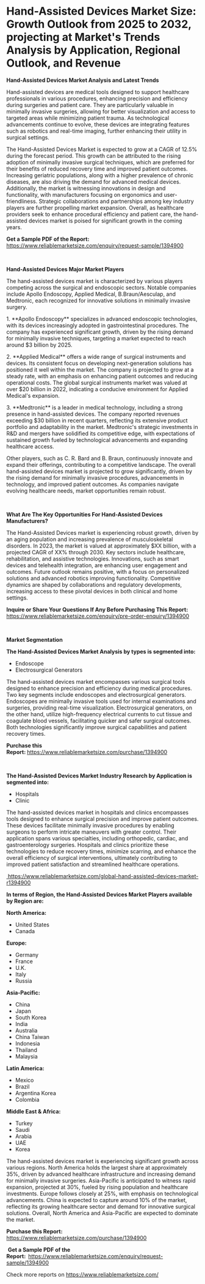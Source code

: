 <p><h1>Hand-Assisted Devices Market Size: Growth Outlook from 2025 to 2032, projecting at Market's Trends Analysis by Application, Regional Outlook, and Revenue</h1></p><p><strong>Hand-Assisted Devices Market Analysis and Latest Trends</strong></p>
<p><p>Hand-assisted devices are medical tools designed to support healthcare professionals in various procedures, enhancing precision and efficiency during surgeries and patient care. They are particularly valuable in minimally invasive surgeries, allowing for better visualization and access to targeted areas while minimizing patient trauma. As technological advancements continue to evolve, these devices are integrating features such as robotics and real-time imaging, further enhancing their utility in surgical settings.</p><p>The Hand-Assisted Devices Market is expected to grow at a CAGR of 12.5% during the forecast period. This growth can be attributed to the rising adoption of minimally invasive surgical techniques, which are preferred for their benefits of reduced recovery time and improved patient outcomes. Increasing geriatric populations, along with a higher prevalence of chronic diseases, are also driving the demand for advanced medical devices. Additionally, the market is witnessing innovations in design and functionality, with manufacturers focusing on ergonomics and user-friendliness. Strategic collaborations and partnerships among key industry players are further propelling market expansion. Overall, as healthcare providers seek to enhance procedural efficiency and patient care, the hand-assisted devices market is poised for significant growth in the coming years.</p></p>
<p><strong>Get a Sample PDF of the Report:&nbsp;</strong> <a href="https://www.reliablemarketsize.com/enquiry/request-sample/1394900?utm_campaign=3205&utm_medium=2&utm_source=Github&utm_content=ia&utm_term=22032025&utm_id=hand-assisted-devices">https://www.reliablemarketsize.com/enquiry/request-sample/1394900</a></p>
<p>&nbsp;</p>
<p><strong>Hand-Assisted Devices Major Market Players</strong></p>
<p><p>The hand-assisted devices market is characterized by various players competing across the surgical and endoscopic sectors. Notable companies include Apollo Endoscopy, Applied Medical, B.Braun/Aesculap, and Medtronic, each recognized for innovative solutions in minimally invasive surgery.</p><p>1. **Apollo Endoscopy** specializes in advanced endoscopic technologies, with its devices increasingly adopted in gastrointestinal procedures. The company has experienced significant growth, driven by the rising demand for minimally invasive techniques, targeting a market expected to reach around $3 billion by 2025.</p><p>2. **Applied Medical** offers a wide range of surgical instruments and devices. Its consistent focus on developing next-generation solutions has positioned it well within the market. The company is projected to grow at a steady rate, with an emphasis on enhancing patient outcomes and reducing operational costs. The global surgical instruments market was valued at over $20 billion in 2022, indicating a conducive environment for Applied Medical's expansion.</p><p>3. **Medtronic** is a leader in medical technology, including a strong presence in hand-assisted devices. The company reported revenues exceeding $30 billion in recent quarters, reflecting its extensive product portfolio and adaptability in the market. Medtronic's strategic investments in R&D and mergers have solidified its competitive edge, with expectations of sustained growth fueled by technological advancements and expanding healthcare access.</p><p>Other players, such as C. R. Bard and B. Braun, continuously innovate and expand their offerings, contributing to a competitive landscape. The overall hand-assisted devices market is projected to grow significantly, driven by the rising demand for minimally invasive procedures, advancements in technology, and improved patient outcomes. As companies navigate evolving healthcare needs, market opportunities remain robust.</p></p>
<p>&nbsp;</p>
<p><strong>What Are The Key Opportunities For Hand-Assisted Devices Manufacturers?</strong></p>
<p><p>The Hand-Assisted Devices market is experiencing robust growth, driven by an aging population and increasing prevalence of musculoskeletal disorders. In 2023, the market is valued at approximately $XX billion, with a projected CAGR of XX% through 2030. Key sectors include healthcare, rehabilitation, and assistive technologies. Innovations, such as smart devices and telehealth integration, are enhancing user engagement and outcomes. Future outlook remains positive, with a focus on personalized solutions and advanced robotics improving functionality. Competitive dynamics are shaped by collaborations and regulatory developments, increasing access to these pivotal devices in both clinical and home settings.</p></p>
<p><strong>Inquire or Share Your Questions If Any Before Purchasing This Report:</strong> <a href="https://www.reliablemarketsize.com/enquiry/pre-order-enquiry/1394900?utm_campaign=3205&utm_medium=2&utm_source=Github&utm_content=ia&utm_term=22032025&utm_id=hand-assisted-devices">https://www.reliablemarketsize.com/enquiry/pre-order-enquiry/1394900</a></p>
<p>&nbsp;</p>
<p><strong>Market Segmentation</strong></p>
<p><strong>The Hand-Assisted Devices Market Analysis by types is segmented into:</strong></p>
<p><ul><li>Endoscope</li><li>Electrosurgical Generators</li></ul></p>
<p><p>The hand-assisted devices market encompasses various surgical tools designed to enhance precision and efficiency during medical procedures. Two key segments include endoscopes and electrosurgical generators. Endoscopes are minimally invasive tools used for internal examinations and surgeries, providing real-time visualization. Electrosurgical generators, on the other hand, utilize high-frequency electrical currents to cut tissue and coagulate blood vessels, facilitating quicker and safer surgical outcomes. Both technologies significantly improve surgical capabilities and patient recovery times.</p></p>
<p><strong>Purchase this Report:&nbsp;</strong><a href="https://www.reliablemarketsize.com/purchase/1394900?utm_campaign=3205&utm_medium=2&utm_source=Github&utm_content=ia&utm_term=22032025&utm_id=hand-assisted-devices">https://www.reliablemarketsize.com/purchase/1394900</a></p>
<p>&nbsp;</p>
<p><strong>The Hand-Assisted Devices Market Industry Research by Application is segmented into:</strong></p>
<p><ul><li>Hospitals</li><li>Clinic</li></ul></p>
<p><p>The hand-assisted devices market in hospitals and clinics encompasses tools designed to enhance surgical precision and improve patient outcomes. These devices facilitate minimally invasive procedures by enabling surgeons to perform intricate maneuvers with greater control. Their application spans various specialties, including orthopedic, cardiac, and gastroenterology surgeries. Hospitals and clinics prioritize these technologies to reduce recovery times, minimize scarring, and enhance the overall efficiency of surgical interventions, ultimately contributing to improved patient satisfaction and streamlined healthcare operations.</p></p>
<p><a href="https://www.reliablemarketsize.com/global-hand-assisted-devices-market-r1394900?utm_campaign=3205&utm_medium=2&utm_source=Github&utm_content=ia&utm_term=22032025&utm_id=hand-assisted-devices">&nbsp;https://www.reliablemarketsize.com/global-hand-assisted-devices-market-r1394900</a></p>
<p><strong>In terms of Region, the Hand-Assisted Devices Market Players available by Region are:</strong></p>
<p>
    <p> <strong> North America: </strong>
        <ul>
            <li>United States</li>
            <li>Canada</li>
        </ul>
        </p> 
    <p> <strong> Europe: </strong>
        <ul>
            <li>Germany</li>
            <li>France</li>
            <li>U.K.</li>
            <li>Italy</li>
            <li>Russia</li>
        </ul>
        </p> 
    <p> <strong> Asia-Pacific: </strong>
        <ul>
            <li>China</li>
            <li>Japan</li>
            <li>South Korea</li>
            <li>India</li>
            <li>Australia</li>
            <li>China Taiwan</li>
            <li>Indonesia</li>
            <li>Thailand</li>
            <li>Malaysia</li>
        </ul>
        </p> 
    <p> <strong> Latin America: </strong>
        <ul>
            <li>Mexico</li>
            <li>Brazil</li>
            <li>Argentina Korea</li>
            <li>Colombia</li>
        </ul>
        </p> 
    <p> <strong> Middle East & Africa: </strong>
        <ul>
            <li>Turkey</li>
            <li>Saudi</li>
            <li>Arabia</li>
            <li>UAE</li>
            <li>Korea</li>
        </ul>
    </p>
    </p>
<p><p>The hand-assisted devices market is experiencing significant growth across various regions. North America holds the largest share at approximately 35%, driven by advanced healthcare infrastructure and increasing demand for minimally invasive surgeries. Asia-Pacific is anticipated to witness rapid expansion, projected at 30%, fueled by rising population and healthcare investments. Europe follows closely at 25%, with emphasis on technological advancements. China is expected to capture around 10% of the market, reflecting its growing healthcare sector and demand for innovative surgical solutions. Overall, North America and Asia-Pacific are expected to dominate the market.</p></p>
<p><strong>Purchase this Report: </strong><a href="https://www.reliablemarketsize.com/purchase/1394900?utm_campaign=3205&utm_medium=2&utm_source=Github&utm_content=ia&utm_term=22032025&utm_id=hand-assisted-devices">https://www.reliablemarketsize.com/purchase/1394900</a></p>
<p>&nbsp;<strong>Get a Sample PDF of the Report:&nbsp;&nbsp;</strong><a href="https://www.reliablemarketsize.com/enquiry/request-sample/1394900?utm_campaign=3205&utm_medium=2&utm_source=Github&utm_content=ia&utm_term=22032025&utm_id=hand-assisted-devices">https://www.reliablemarketsize.com/enquiry/request-sample/1394900</a></p>
<p><strong></strong></p>
<p>Check more reports on <a href="https://www.reliablemarketsize.com/?utm_campaign=3205&utm_medium=2&utm_source=Github&utm_content=ia&utm_term=22032025&utm_id=hand-assisted-devices">https://www.reliablemarketsize.com/</a></p>